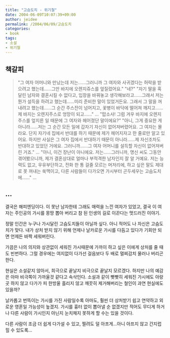 ```yaml
---
title: "고슴도치 - 위기철"
date: 2004-06-09T10:07:39+09:00
author: jeidee
permalink: /2004/06/09/고슴도치
categories:
- book
tags:
- 소설
- 위기철
---
```


## 책갈피

> "그 여자 어머니와 만났는데 저는......그러니까 그 여자와 사귀겠다는 허락을 받으려고 했는데......그만 바지에 오렌지쥬스를 엎질렀어요."
"네?"
"자기 딸을 혹 달린 남자와 결혼시킬 수 없다고, 입장을 바꿔놓고 생각해보라고......그래서 저는 뭔가 설득을 하려고 했는데......미리 준비한 말이 있었거든요. 그래서 그 말을 꺼내려고 했는데......그 순간 주스잔이 넘어지고, 꽃병이 바닥에 떨어져 깨지고......제 바지는 오렌지주스로 엉망이 되고......"
...
"맙소사! 그럼 겨우 바지에 오렌지주스를 엎지른 일 때문에 그 여자와 헤어졌단 말이에요?"
"아니, 그게 중요한 게 아니라......저는 그 순간 모든 일에 갑자기 자신이 없어져버렸어요. 그 여자는 몰라요. 단지 자기네 집에서 반대를 하기 때문에 제가 헤어지자고 한 줄로만 알고 있어요. 하지만 사실은 그 여자 집에서 반대하기 때문이 아니라......제 자신조차도 반대하고 있었던 거에요. 그러니까......그 여자 어머니를 설득할 자신이 없어져버린 거죠."
...
"아니, 이건 장난이 아니에요. 저는......그러니까, 명신 씨도 그동안 겪어봤으니까, 제가 결혼상대로 얼마나 부적격한 남자인지 잘 알 거예요. 저는 능력도 없고, 우유부단하고, 전화 한 통 걸줄 모르는 머저리에, 하고 싶은 말도 제대로 못 꺼내는 쑥맥이고, 다른 사람들이 다가오면 가시부터 곤두세우는 고슴도치에......"
...

## ...

 결국은 해피엔딩이다. 이 못난 남자한테 그래도 매력을 느낀 여자가 있었고, 결국 이 여자는 주인공의 가시를 몽땅 뽑아 버리고 참 된 인생의 길로 이끈다는 멋드러진 이야기.

 정말 인간은 누구나 가시달린 고슴도치들이 아닐까 싶다. 아니 적어도 나 자신은 고슴도치가 맞다. 내가 상처 받지 않기 위해 언제나 날카로운 가시를 다듬고 있다가 기회만 되면 언제든 바짝 세워버린다.

 가끔은 나의 의지와 상관없이 세워진 가시때문에 가까이 하고 싶은 이에게 상처를 줄 때도 빈번하다. 그럴 경우에는 여지없이 다가선 걸음보다 두 배로 멀찌감치 물러나 버리곤 한다.

 현실은 소설같지 않아서, 희극으로 끝날지 비극으로 끝날지 모르겠다. 하지만 나의 예감은 아마 비극쪽이 가까울것 같다고 속삭인다. 소설과 같이 빳빳히 세워진 가시에도 아랑곳 하지 않고 다가가 피 한방울 흘리지 않고 깨끗히 제거해버리는 철인이 과연 현실에도 있을까?

 날카롭고 번뜩이는 가시를 가진 사람일수록 아마도, 훨씬 더 상처받기 쉽고 연약하고 외로운 영혼일 가능성이 높겠지.
가시를 흉터 없이 뽑아낼 순 없겠지만 적어도 무디게 하거나 다른 사람이 가시인지 아닌지 눈치채지 못하게 할 수는 있을 것이다.

 다른 사람이 조금 더 쉽게 다가설 수 있고, 찔려도 덜 아프게...아니 아프지 않고 간지럽힐 수 있도록...